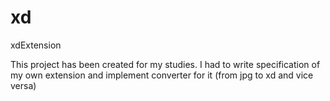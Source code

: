 # xd
xdExtension

This project has been created for my studies. I had to write specification of my own extension and implement converter for it (from jpg to xd and vice versa)
